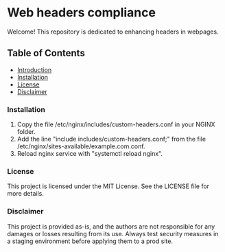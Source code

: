 # Web headers compliance
Welcome! This repository is dedicated to enhancing headers in webpages. 

## Table of Contents
- [Introduction](#introduction)
- [Installation](#installation)
- [License](#license)
- [Disclaimer](#disclaimer)

### Installation
1. Copy the file /etc/nginx/includes/custom-headers.conf in your NGINX folder.
2. Add the line "include includes/custom-headers.conf;" from the file /etc/nginx/sites-available/example.com.conf.
3. Reload nginx service with "systemctl reload nginx".

### License
This project is licensed under the MIT License. See the LICENSE file for more details.

### Disclaimer
This project is provided as-is, and the authors are not responsible for any damages or losses resulting from its use. Always test security measures in a staging environment before applying them to a prod site.

